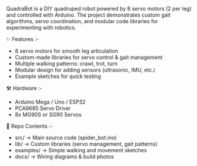 QuadraBot is a DIY quadruped robot powered by 8 servo motors (2 per leg) and controlled with Arduino.
The project demonstrates custom gait algorithms, servo coordination, and modular code libraries for experimenting with robotics.

✨ Features :-

- 8 servo motors for smooth leg articulation
- Custom-made libraries for servo control & gait management
- Multiple walking patterns: crawl, trot, turn
- Modular design for adding sensors (ultrasonic, IMU, etc.)
- Example sketches for quick testing

🛠️ Hardware :-

- Arduino Mega / Uno / ESP32
- PCA9685 Servo Driver
- 8x MG90S or SG90 Servos

📂 Repo Contents :-

- src/ → Main source code (spider_bot.ino)
- lib/ → Custom libraries (servo management, gait patterns)
- examples/ → Simple walking and movement sketches
- docs/ → Wiring diagrams & build photos
